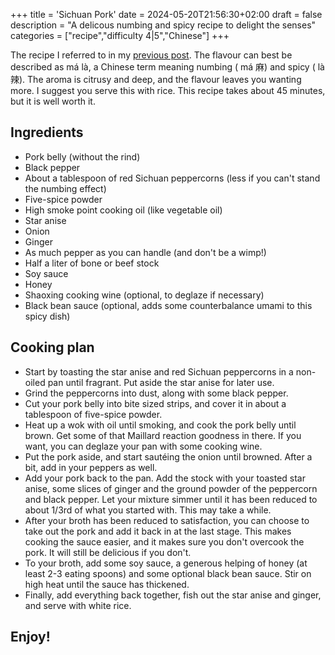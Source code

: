 +++
title = 'Sichuan Pork'
date = 2024-05-20T21:56:30+02:00
draft = false
description = "A delicous numbing and spicy recipe to delight the senses"
categories = ["recipe","difficulty 4|5","Chinese"]
+++

The recipe I referred to in my [previous post](https://paulstapel.github.io/write-in-blood/). The flavour can best be described as má là, a Chinese term meaning numbing ( má 麻) and spicy ( là 辣). The aroma is citrusy and deep, and the flavour leaves you wanting more. I suggest you serve this with rice. This recipe takes about 45 minutes, but it is well worth it. 

## Ingredients

- Pork belly (without the rind)
- Black pepper
- About a tablespoon of red Sichuan peppercorns (less if you can't stand the numbing effect)
- Five-spice powder
- High smoke point cooking oil (like vegetable oil)
- Star anise
- Onion
- Ginger
- As much pepper as you can handle (and don't be a wimp!)
- Half a liter of bone or beef stock
- Soy sauce
- Honey
- Shaoxing cooking wine (optional, to deglaze if necessary)
- Black bean sauce (optional, adds some counterbalance umami to this spicy dish)

## Cooking plan

- Start by toasting the star anise and red Sichuan peppercorns in a non-oiled pan until fragrant. Put aside the star anise for later use. 
- Grind the peppercorns into dust, along with some black pepper. 
- Cut your pork belly into bite sized strips, and cover it in about a tablespoon of five-spice powder. 
- Heat up a wok with oil until smoking, and cook the pork belly until brown. Get some of that Maillard reaction goodness in there. If you want, you can deglaze your pan with some cooking wine. 
- Put the pork aside, and start sautéing the onion until browned. After a bit, add in your peppers as well. 
- Add your pork back to the pan. Add the stock with your toasted star anise, some slices of ginger and the ground powder of the peppercorn and black pepper. Let your mixture simmer until it has been reduced to about 1/3rd of what you started with. This may take a while. 
- After your broth has been reduced to satisfaction, you can choose to take out the pork and add it back in at the last stage. This makes cooking the sauce easier, and it makes sure you don't overcook the pork. It will still be delicious if you don't. 
- To your broth, add some soy sauce, a generous helping of honey (at least 2-3 eating spoons) and some optional black bean sauce. Stir on high heat until the sauce has thickened. 
- Finally, add everything back together, fish out the star anise and ginger, and serve with white rice. 

## Enjoy!